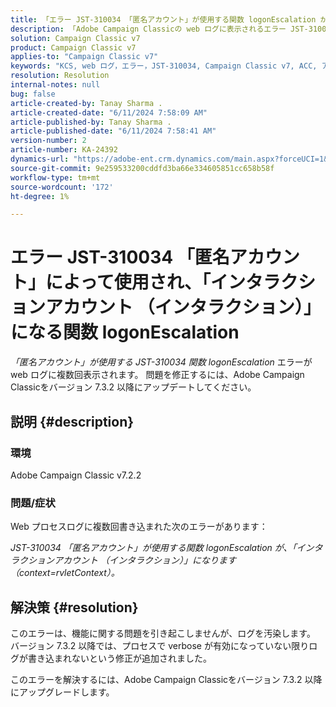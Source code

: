 ```yaml
---
title: 「エラー JST-310034 「匿名アカウント」が使用する関数 logonEscalation が「インタラクションアカウント（インタラクション）」になる」
description: 「Adobe Campaign Classicの web ログに表示されるエラー JST-310034 の解決方法を説明します」
solution: Campaign Classic v7
product: Campaign Classic v7
applies-to: "Campaign Classic v7"
keywords: "KCS, web ログ，エラー，JST-310034, Campaign Classic v7, ACC, アカウント，logonEscalation"
resolution: Resolution
internal-notes: null
bug: false
article-created-by: Tanay Sharma .
article-created-date: "6/11/2024 7:58:09 AM"
article-published-by: Tanay Sharma .
article-published-date: "6/11/2024 7:58:41 AM"
version-number: 2
article-number: KA-24392
dynamics-url: "https://adobe-ent.crm.dynamics.com/main.aspx?forceUCI=1&pagetype=entityrecord&etn=knowledgearticle&id=a9940253-c827-ef11-840b-6045bd0065b6"
source-git-commit: 9e259533200cddfd3ba66e334605851cc658b58f
workflow-type: tm+mt
source-wordcount: '172'
ht-degree: 1%

---
```


# エラー JST-310034 「匿名アカウント」によって使用され、「インタラクションアカウント （インタラクション）」になる関数 logonEscalation


*「匿名アカウント」が使用する JST-310034 関数 logonEscalation* エラーが web ログに複数回表示されます。 問題を修正するには、Adobe Campaign Classicをバージョン 7.3.2 以降にアップデートしてください。

## 説明 {#description}


### 環境

Adobe Campaign Classic v7.2.2



### 問題/症状

Web プロセスログに複数回書き込まれた次のエラーがあります：

*JST-310034 「匿名アカウント」が使用する関数 logonEscalation が、「インタラクションアカウント （インタラクション）」になります（context=rvletContext）。*


## 解決策 {#resolution}


このエラーは、機能に関する問題を引き起こしませんが、ログを汚染します。 バージョン 7.3.2 以降では、プロセスで verbose が有効になっていない限りログが書き込まれないという修正が追加されました。

このエラーを解決するには、Adobe Campaign Classicをバージョン 7.3.2 以降にアップグレードします。


